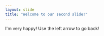 ```yaml
---
layout: slide
title: "Welcome to our second slide!"
---
```

I'm very happy!
Use the left arrow to go back!
